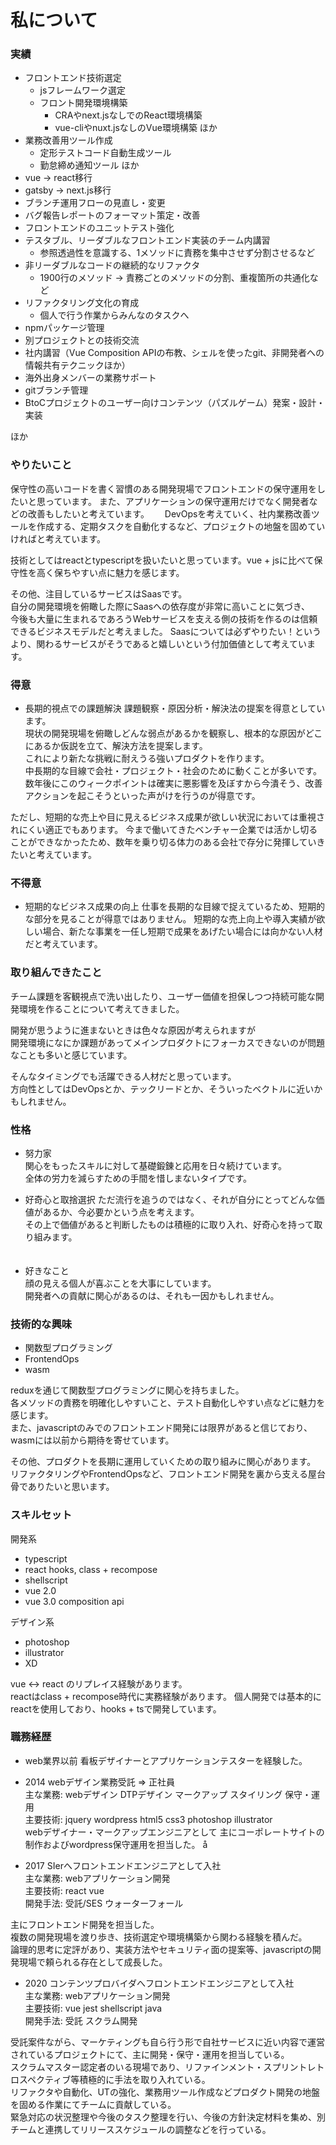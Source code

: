 # 私について

### 実績
* フロントエンド技術選定 
  - jsフレームワーク選定
  - フロント開発環境構築 
    - CRAやnext.jsなしでのReact環境構築
    - vue-cliやnuxt.jsなしのVue環境構築 ほか
* 業務改善用ツール作成
  - 定形テストコード自動生成ツール
  - 勤怠締め通知ツール ほか
* vue -> react移行
* gatsby -> next.js移行
* ブランチ運用フローの見直し・変更
* バグ報告レポートのフォーマット策定・改善
* フロントエンドのユニットテスト強化
* テスタブル、リーダブルなフロントエンド実装のチーム内講習  
  - 参照透過性を意識する、1メソッドに責務を集中させず分割させるなど
* 非リーダブルなコードの継続的なリファクタ
  - 1900行のメソッド -> 責務ごとのメソッドの分割、重複箇所の共通化など
* リファクタリング文化の育成
  - 個人で行う作業からみんなのタスクへ
* npmパッケージ管理
* 別プロジェクトとの技術交流
* 社内講習（Vue Composition APIの布教、シェルを使ったgit、非開発者への情報共有テクニックほか）
* 海外出身メンバーの業務サポート
* gitブランチ管理
* BtoCプロジェクトのユーザー向けコンテンツ（パズルゲーム）発案・設計・実装  

ほか


### やりたいこと  
  
保守性の高いコードを書く習慣のある開発現場でフロントエンドの保守運用をしたいと思っています。
また、アプリケーションの保守運用だけでなく開発者などの改善もしたいと考えています。　　
DevOpsを考えていく、社内業務改善ツールを作成する、定期タスクを自動化するなど、プロジェクトの地盤を固めていければと考えています。  

技術としてはreactとtypescriptを扱いたいと思っています。vue + jsに比べて保守性を高く保ちやすい点に魅力を感じます。

その他、注目しているサービスはSaasです。  
自分の開発環境を俯瞰した際にSaasへの依存度が非常に高いことに気づき、  
今後も大量に生まれるであろうWebサービスを支える側の技術を作るのは信頼できるビジネスモデルだと考えました。
Saasについては必ずやりたい！というより、関わるサービスがそうであると嬉しいという付加価値として考えています。

### 得意

* 長期的視点での課題解決
課題観察・原因分析・解決法の提案を得意としています。  
現状の開発現場を俯瞰しどんな弱点があるかを観察し、根本的な原因がどこにあるか仮説を立て、解決方法を提案します。  
これにより新たな挑戦に耐えうる強いプロダクトを作ります。  
中長期的な目線で会社・プロジェクト・社会のために動くことが多いです。
数年後にこのウィークポイントは確実に悪影響を及ぼすから今潰そう、改善アクションを起こそうといった声がけを行うのが得意です。
  
ただし、短期的な売上や目に見えるビジネス成果が欲しい状況においては重視されにくい適正でもあります。
今まで働いてきたベンチャー企業では活かし切ることができなかったため、数年を乗り切る体力のある会社で存分に発揮していきたいと考えています。
### 不得意

* 短期的なビジネス成果の向上
仕事を長期的な目線で捉えているため、短期的な部分を見ることが得意ではありません。
短期的な売上向上や導入実績が欲しい場合、新たな事業を一任し短期で成果をあげたい場合には向かない人材だと考えています。
  
### 取り組んできたこと
  
チーム課題を客観視点で洗い出したり、ユーザー価値を担保しつつ持続可能な開発環境を作ることについて考えてきました。  
  
開発が思うように進まないときは色々な原因が考えられますが  
開発環境になにか課題があってメインプロダクトにフォーカスできないのが問題なことも多いと感じています。  
  
そんなタイミングでも活躍できる人材だと思っています。  
方向性としてはDevOpsとか、テックリードとか、そういったベクトルに近いかもしれません。  

### 性格

* 努力家  
関心をもったスキルに対して基礎鍛錬と応用を日々続けています。  
全体の労力を減らすための手間を惜しまないタイプです。  
  
* 好奇心と取捨選択
ただ流行を追うのではなく、それが自分にとってどんな価値があるか、今必要かという点を考えます。  
その上で価値があると判断したものは積極的に取り入れ、好奇心を持って取り組みます。  
  　
* 好きなこと  
顔の見える個人が喜ぶことを大事にしています。  
開発者への貢献に関心があるのは、それも一因かもしれません。  

### 技術的な興味

* 関数型プログラミング
* FrontendOps
* wasm
  
reduxを通じて関数型プログラミングに関心を持ちました。  
各メソッドの責務を明確化しやすいこと、テスト自動化しやすい点などに魅力を感じます。  
また、javascriptのみでのフロントエンド開発には限界があると信じており、wasmには以前から期待を寄せています。  

その他、プロダクトを長期に運用していくための取り組みに関心があります。
リファクタリングやFrontendOpsなど、フロントエンド開発を裏から支える屋台骨でありたいと思います。
### スキルセット
  
開発系  
* typescript
* react hooks, class + recompose
* shellscript
* vue 2.0
* vue 3.0 composition api
  
デザイン系  
* photoshop
* illustrator
* XD
  
vue <-> react のリプレイス経験があります。  
reactはclass + recompose時代に実務経験があります。
個人開発では基本的にreactを使用しており、hooks + tsで開発しています。  
  
### 職務経歴

* web業界以前
看板デザイナーとアプリケーションテスターを経験した。

* 2014 webデザイン業務受託 => 正社員  
主な業務: webデザイン DTPデザイン マークアップ スタイリング 保守・運用  
主要技術: jquery wordpress html5 css3 photoshop illustrator  
webデザイナー・マークアップエンジニアとして
主にコーポレートサイトの制作およびwordpress保守運用を担当した。  å

* 2017 SIerへフロントエンドエンジニアとして入社  
主な業務: webアプリケーション開発  
主要技術: react vue  
開発手法: 受託/SES ウォーターフォール  
  
主にフロントエンド開発を担当した。  
複数の開発現場を渡り歩き、技術選定や環境構築から関わる経験を積んだ。  
論理的思考に定評があり、実装方法やセキュリティ面の提案等、javascriptの開発現場で頼られる存在として成長した。  
  
* 2020 コンテンツプロバイダへフロントエンドエンジニアとして入社  
主な業務: webアプリケーション開発  
主要技術: vue jest shellscript java  
開発手法: 受託 スクラム開発  
  
受託案件ながら、マーケティングも自ら行う形で自社サービスに近い内容で運営されているプロジェクトにて、主に開発・保守・運用を担当している。  
スクラムマスター認定者のいる現場であり、リファインメント・スプリントレトロスペクティブ等積極的に手法を取り入れている。  
リファクタや自動化、UTの強化、業務用ツール作成などプロダクト開発の地盤を固める作業にてチームに貢献している。  
緊急対応の状況整理や今後のタスク整理を行い、今後の方針決定材料を集め、別チームと連携してリリーススケジュールの調整などを行っている。  



